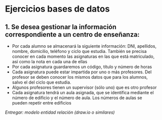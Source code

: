 # Ejercicios bases de datos

## 1. Se desea gestionar la información correspondiente a un centro de enseñanza:
- Por cada alumno se almacenará la siguiente información: DNI, apellidos, nombre, domicilio, teléfono y ciclo que estudia. También se precisa conocer en cada momento las asignaturas en las que está matriculado, así como la nota en cada una de ellas
- Por cada asignatura guardaremos un código, título y número de horas
- Cada asignatura puede estar impartida por uno o más profesores. Del profesor se deben conocer los mismos datos que para los alumnos, salvo el del ciclo que estudia. 
- Algunos profesores tienen un supervisor (sólo uno) que es otro profesor
- Cada asignatura tendrá un aula asignada, que se identifica mediante el número de edificio y el número de aula. Los números de aulas se pueden repetir entre edificios


_Entregar: modelo entidad relación (draw.io o similares)_ 